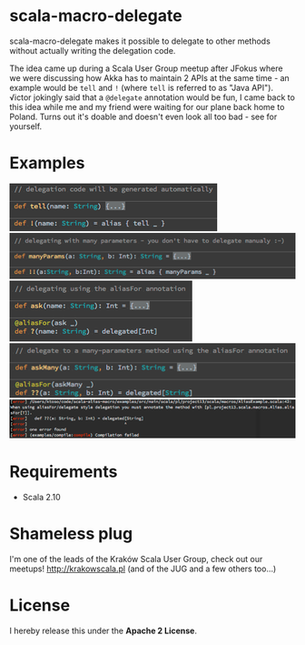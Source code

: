 scala-macro-delegate
====================
scala-macro-delegate makes it possible to delegate to other methods without actually writing the delegation code.

The idea came up during a Scala User Group meetup after JFokus where we were discussing how Akka has
to maintain 2 APIs at the same time - an example would be `tell` and `!` (where `tell` is referred to as "Java API").
√ictor jokingly said that a `@delegate` annotation would be fun, I came back to this idea while me and my friend were
waiting for our plane back home to Poland. Turns out it's doable and doesn't even look all too bad - see for yourself.

Examples
========
![](docs/delegate1.png)
![](docs/delegate2.png)
![](docs/delegate3.png)
![](docs/delegate4.png)
![](docs/compile_error.png)


Requirements
============

* Scala 2.10

Shameless plug
==============
I'm one of the leads of the Kraków Scala User Group, check out our meetups! http://krakowscala.pl
(and of the JUG and a few others too...)

License
=======
I hereby release this under the **Apache 2 License**.
